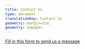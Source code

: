 ```yaml
---
title: Contact Us
type: document
translationKey: Contact Us
geometry: margin=2cm
geometry: a4paper
---
```


[Fill in this form to send us a
message](https://getform.io/f/66c7556b-30ef-477f-8bac-d22cb3f3f306)
